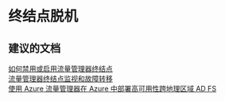 <properties
    pageTitle="endpoint offline"
    description="终结点脱机"
    service="microsoft.network"
    resource="trafficmanagerprofiles"
    authors="aashu"
    displayOrder=""
    selfHelpType="generic"
    supportTopicIds="32336439"
    resourceTags=""
    productPesIds="15400"
    cloudEnvironments="public"
/>


# 终结点脱机

## **建议的文档**
[如何禁用或启用流量管理器终结点](https://azure.microsoft.com/documentation/articles/disable-or-enable-an-endpoint/)<br>
[流量管理器终结点监视和故障转移](https://azure.microsoft.com/documentation/articles/traffic-manager-monitoring/)<br>
[使用 Azure 流量管理器在 Azure 中部署高可用性跨地理区域 AD FS](https://azure.microsoft.com/documentation/articles/active-directory-adfs-in-azure-with-azure-traffic-manager/)




<!--HONumber=Oct16_HO3-->


